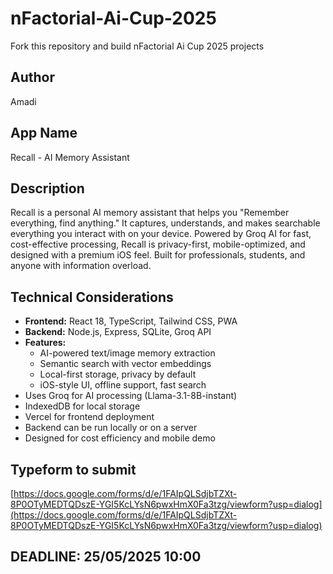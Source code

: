 # nFactorial-Ai-Cup-2025

Fork this repository and build nFactorial Ai Cup 2025 projects

## Author
Amadi

## App Name
Recall - AI Memory Assistant

## Description
Recall is a personal AI memory assistant that helps you "Remember everything, find anything." It captures, understands, and makes searchable everything you interact with on your device. Powered by Groq AI for fast, cost-effective processing, Recall is privacy-first, mobile-optimized, and designed with a premium iOS feel. Built for professionals, students, and anyone with information overload.

## Technical Considerations
- **Frontend:** React 18, TypeScript, Tailwind CSS, PWA
- **Backend:** Node.js, Express, SQLite, Groq API
- **Features:**
  - AI-powered text/image memory extraction
  - Semantic search with vector embeddings
  - Local-first storage, privacy by default
  - iOS-style UI, offline support, fast search
- Uses Groq for AI processing (Llama-3.1-8B-instant)
- IndexedDB for local storage
- Vercel for frontend deployment
- Backend can be run locally or on a server
- Designed for cost efficiency and mobile demo

## Typeform to submit
[https://docs.google.com/forms/d/e/1FAIpQLSdjbTZXt-8P0OTyMEDTQDszE-YGI5KcLYsN6pwxHmX0Fa3tzg/viewform?usp=dialog](https://docs.google.com/forms/d/e/1FAIpQLSdjbTZXt-8P0OTyMEDTQDszE-YGI5KcLYsN6pwxHmX0Fa3tzg/viewform?usp=dialog)

## DEADLINE: 25/05/2025 10:00
